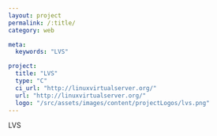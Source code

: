 ```yaml
---
layout: project
permalink: /:title/
category: web

meta:
  keywords: "LVS"

project:
  title: "LVS"
  type: "C"
  ci_url: "http://linuxvirtualserver.org/"
  url: "http://linuxvirtualserver.org/"
  logo: "/src/assets/images/content/projectLogos/lvs.png"
---
```


<p>LVS</p>
